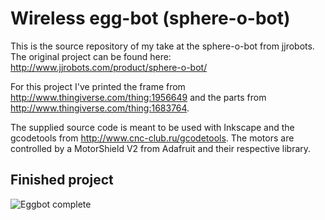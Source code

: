 # Wireless egg-bot (sphere-o-bot)

This is the source repository of my take at the sphere-o-bot from jjrobots. The original project can be found here: http://www.jjrobots.com/product/sphere-o-bot/

For this project I've printed the frame from http://www.thingiverse.com/thing:1956649 and the parts from http://www.thingiverse.com/thing:1683764.

The supplied source code is meant to be used with Inkscape and the gcodetools from http://www.cnc-club.ru/gcodetools. The motors are controlled by a MotorShield V2 from Adafruit and their respective library.

## Finished project
![Eggbot complete](https://octodex.github.com/images/yaktocat.png)
